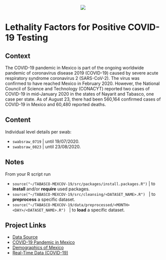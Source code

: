 <p align="center">
  <img src = "figs/mexico.jpeg"/>
</p>

<h1>
  Lethality Factors for Positive COVID-19 Testing 
</h1>

<h2>
  Context
</h2>

The COVID-19 pandemic in Mexico is part of the ongoing worldwide pandemic of coronavirus disease 2019 (COVID-19) caused by severe acute respiratory syndrome coronavirus 2 (SARS-CoV-2). The virus was confirmed to have reached Mexico in February 2020. However, the National Council of Science and Technology (CONACYT) reported two cases of COVID-19 in mid-January 2020 in the states of Nayarit and Tabasco, one case per state. As of August 23, there had been 560,164 confirmed cases of COVID-19 in Mexico and 60,480 reported deaths.

<h2>
  Content
</h2>

Individual level details per swab: <br/>
 * `swabsraw_0719` | until 19/07/2020.
 * `swabsraw_0823` | until 23/08/2020.

<h2>
  Notes
</h2>

From your R script run

 * `source("~/TABASCO-MEXCOV-19/src/packages/install.packages.R")` | to **install** and/or **require** used packages. <br/>
 * `source("~/TABASCO-MEXCOV-19/src/cleansing/<DATASET_NAME>.R")` &nbsp; | to **preprocess** a specific dataset. <br/>
 * `source("~/TABASCO-MEXCOV-19/data/preprocessed/<MONTH><DAY>/<DATASET_NAME>.R")` &nbsp; | to **load** a specific dataset. <br/>

<h2>
  Project Links
</h2>

  * [Data Source](https://www.gob.mx/salud/documentos/datos-abiertos-152127)
  * [COVID-19 Pandemic in Mexico](https://en.wikipedia.org/wiki/COVID-19_pandemic_in_Mexico)
  * [Demographics of Mexico](https://en.wikipedia.org/wiki/Demographics_of_Mexico#Demographic_dynamics)
  * [Real-Time Data (COVID-19)](https://www.google.com/search?sxsrf=ALeKk02Ayqjbn8ehNTAxQcjuA1NRcY_hHg%3A1592899181787&ei=bbbxXoTZL8fergSl1aD4Dw&q=mexico+covid+&oq=mexico+covid+&gs_lcp=CgZwc3ktYWIQAzIECCMQJzIECCMQJzIGCCMQJxATMgIIADIFCAAQywEyAggAMgUIABDLATIFCAAQywEyBQgAEMsBMgUIABDLAToGCAAQFhAeUJocWNEoYLEqaABwAHgAgAHPAYgBswiSAQU3LjIuMZgBAKABAaoBB2d3cy13aXo&sclient=psy-ab&ved=0ahUKEwjEw5Lvu5fqAhVHr4sKHaUqCP8Q4dUDCAw&uact=5#wptab=s:H4sIAAAAAAAAAONgVuLVT9c3NMwySk6OL8zJecTYxMgt8PLHPWGpyklrTl5jLOYS901NyUzOzEt1ySxOTSxO9clPTizJzM8T0uNic80rySypFFLhEpRCNUeDQYqfC1VISIOLA65XhotXilM_V98gydIgvgiompsLweXZxcTtkZqYU5IRXJJYUryIVQpEZxaXZCZnpCoUlyo45xfl5yWWZRaVFgMAVJFaHsIAAAA)
